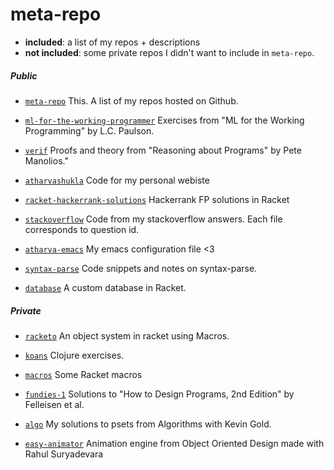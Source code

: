 
# meta-repo

* **included**: a list of my repos + descriptions
* **not included**: some private repos I didn't want to include in `meta-repo`.

##### Public

- [`meta-repo`](https://github.com/atharvashukla/meta-repo)
  This. A list of my repos hosted on Github.

- [`ml-for-the-working-programmer`](https://github.com/atharvashukla/ml-for-the-working-programmer)
  Exercises from "ML for the Working Programming" by L.C. Paulson.

- [`verif`](https://github.com/atharvashukla/verif)
  Proofs and theory from "Reasoning about Programs" by Pete Manolios."

- [`atharvashukla`](https://github.com/atharvashukla/atharvashukla)
  Code for my personal webiste

- [`racket-hackerrank-solutions`](https://github.com/atharvashukla/racket-hackerrank-solutions)
  Hackerrank FP solutions in Racket

- [`stackoverflow`](https://github.com/atharvashukla/stackoverflow)
  Code from my stackoverflow answers.
  Each file corresponds to question id.

- [`atharva-emacs`](https://github.com/atharvashukla/atharva-emacs)
  My emacs configuration file <3

- [`syntax-parse`](https://github.com/atharvashukla/syntax-parse)
  Code snippets and notes on syntax-parse.

- [`database`](https://github.com/atharvashukla/database)
  A custom database in Racket.

##### Private

- [`racketo`](https://github.com/atharvashukla/racketo)
  An object system in racket using Macros.

- [`koans`](https://github.com/atharvashukla/koans)
  Clojure exercises.

- [`macros`](https://github.com/atharvashukla/macros)
  Some Racket macros

- [`fundies-1`](https://github.com/atharvashukla/fundies-1)
  Solutions to "How to Design Programs, 2nd Edition" by Felleisen et al.

- [`algo`](https://github.com/atharvashukla/algo)
  My solutions to psets from  Algorithms with Kevin Gold.

- [`easy-animator`](https://github.com/atharvashukla/easy-animator)
  Animation engine from Object Oriented Design made with Rahul Suryadevara
